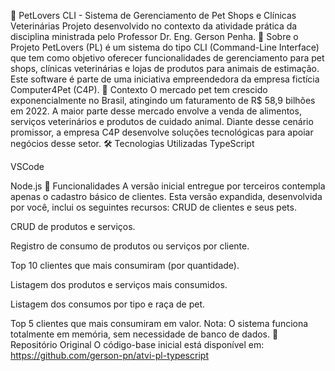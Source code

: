 🐾 PetLovers CLI - Sistema de Gerenciamento de Pet Shops e Clínicas Veterinárias
Projeto desenvolvido no contexto da atividade prática da disciplina ministrada pelo Professor Dr. Eng. Gerson Penha.
📘 Sobre o Projeto
PetLovers (PL) é um sistema do tipo CLI (Command-Line Interface) que tem como objetivo oferecer funcionalidades de gerenciamento para pet shops, clínicas veterinárias e lojas de produtos para animais de estimação. Este software é parte de uma iniciativa empreendedora da empresa fictícia Computer4Pet (C4P).
💼 Contexto
O mercado pet tem crescido exponencialmente no Brasil, atingindo um faturamento de R$ 58,9 bilhões em 2022. A maior parte desse mercado envolve a venda de alimentos, serviços veterinários e produtos de cuidado animal. Diante desse cenário promissor, a empresa C4P desenvolve soluções tecnológicas para apoiar negócios desse setor.
🛠️ Tecnologias Utilizadas
TypeScript

VSCode

Node.js
🚀 Funcionalidades
A versão inicial entregue por terceiros contempla apenas o cadastro básico de clientes. Esta versão expandida, desenvolvida por você, inclui os seguintes recursos:
CRUD de clientes e seus pets.

CRUD de produtos e serviços.

Registro de consumo de produtos ou serviços por cliente.

Top 10 clientes que mais consumiram (por quantidade).

Listagem dos produtos e serviços mais consumidos.

Listagem dos consumos por tipo e raça de pet.

Top 5 clientes que mais consumiram em valor.
Nota: O sistema funciona totalmente em memória, sem necessidade de banco de dados.
🔗 Repositório Original
O código-base inicial está disponível em:
https://github.com/gerson-pn/atvi-pl-typescript